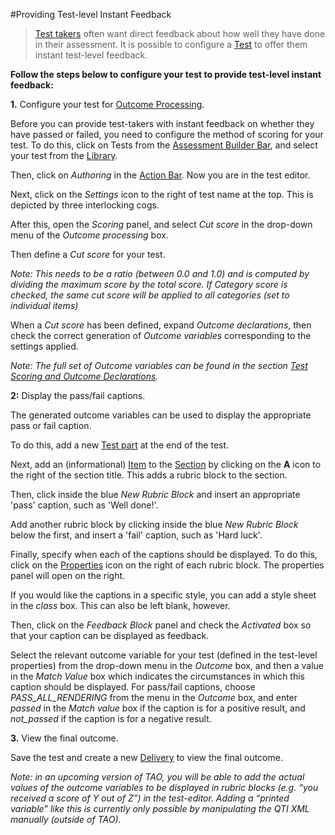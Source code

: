 <!--
created_at: 2018-11-15
authors:         
    - "Catherine Pease"
--> 

#Providing Test-level Instant Feedback

>[Test takers](../appendix/glossary.md#test-takers) often want direct feedback about how well they have done in their assessment. It is possible to configure a [Test](../appendix/glossary.md#test) to offer them instant test-level feedback.


**Follow the steps below to configure your test to provide test-level instant feedback:**

**1.** Configure your test for [Outcome Processing](../appendix/glossary.md#outcome-processing).

Before you can provide test-takers with instant feedback on whether they have passed or failed, you need to configure the method of scoring for your test. To do this, click on Tests from the [Assessment Builder Bar](../appendix/glossary.md#assessment-builder-bar), and select your test from the [Library](../appendix/glossary.md#library).

Then, click on *Authoring* in the [Action Bar](../appendix/glossary.md#action-bar). Now you are in the test editor. 

Next, click on the *Settings* icon to the right of test name at the top. This is depicted by three interlocking cogs.

After this, open the *Scoring* panel, and select *Cut score* in the  drop-down menu of the *Outcome processing* box.

Then define a *Cut score* for your test.

*Note: This needs to be a ratio (between 0.0 and 1.0) and is computed by dividing the maximum score by the total score. If *Category score* is checked, the same cut score will be applied to all categories (set to individual items)*

When a *Cut score* has been defined, expand *Outcome declarations*, then check the correct generation of *Outcome variables* corresponding to the settings applied. 

<!-- Missing Screenshot: Configuring Scoring to provide Test-level Instant Feedback Tests -->

*Note: The full set of *Outcome variables* can be found in the section [Test Scoring and Outcome Declarations](../tests/test-scoring-and-outcome-declarations.md).*


**2:** Display the pass/fail captions.

The generated outcome variables can be used to display the appropriate pass or fail caption.
 
To do this, add a new [Test part](../appendix/glossary.md#test-part) at the end of the test.

Next, add an (informational) [Item](../appendix/glossary.md#item) to the [Section](../appendix/glossary.md#section)  by clicking on the **A** icon to the right of the section title. This adds a rubric block to the section. 

Then, click inside the blue *New Rubric Block* and insert an appropriate 'pass' caption, such as 'Well done!'. 

Add another rubric block by clicking inside the blue *New Rubric Block* below the first, and insert a 'fail' caption, such as 'Hard luck'.

Finally, specify when each of the captions should be displayed. To do this, click on the [Properties](../appendix/glossary.md#properties) icon on the right of each rubric block. The properties panel will open on the right. 

If you would like the captions in a specific style, you can add a style sheet in the *class* box. This can also be left blank, however. 

Then, click on the *Feedback Block* panel and check the *Activated* box so that your caption can be displayed as feedback. 

Select the relevant outcome variable for your test (defined in the test-level properties) from the drop-down menu in the *Outcome* box, and then a value in the *Match Value* box which indicates the circumstances in which this caption should be displayed. For pass/fail captions, choose *PASS\_ALL\_RENDERING* from the menu in the *Outcome* box, and enter *passed* in the *Match value* box if the caption is for a positive result, and *not_passed* if the caption is for a negative result.

<!-- Missing Screenshot:  Giving Test-level Instant Feedback -->

**3.** View the final outcome.

Save the test and create a new [Delivery](../appendix/glossary.md#delivery) to view the final outcome.

*Note: in an upcoming version of TAO, you will be able to add the actual values of the  outcome variables to be displayed in rubric blocks (e.g. “you received a score of Y out of Z”) in the test-editor. Adding a “printed variable” like this is currently only possible by manipulating the QTI XML manually (outside of TAO).*